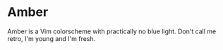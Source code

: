# Amber

Amber is a Vim colorscheme with practically no blue light.  Don't call me
retro, I'm young and I'm fresh.
